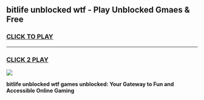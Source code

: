 
## bitlife unblocked wtf - Play Unblocked Gmaes & Free
<h3>
<a href="https://news.freeplayer.one?title=bitlife_unblocked_wtf&ref=23F">CLICK TO PLAY</a></h3>
<hr>

<h3>
<a href="https://news.freeplayer.one?title=bitlife_unblocked_wtf&ref=23F">CLICK 2 PLAY</a>
  
</h3>

<a href="https://news.freeplayer.one?title=bitlife_unblocked_wtf&ref=23F/"><img src="https://clearcache.store/games.png"></a>


**bitlife unblocked wtf games unblocked: Your Gateway to Fun and Accessible Online Gaming**
